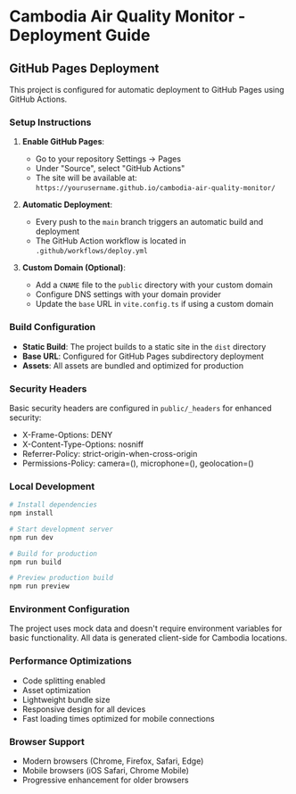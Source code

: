 
# Cambodia Air Quality Monitor - Deployment Guide

## GitHub Pages Deployment

This project is configured for automatic deployment to GitHub Pages using GitHub Actions.

### Setup Instructions

1. **Enable GitHub Pages**:
   - Go to your repository Settings → Pages
   - Under "Source", select "GitHub Actions"
   - The site will be available at: `https://yourusername.github.io/cambodia-air-quality-monitor/`

2. **Automatic Deployment**:
   - Every push to the `main` branch triggers an automatic build and deployment
   - The GitHub Action workflow is located in `.github/workflows/deploy.yml`

3. **Custom Domain (Optional)**:
   - Add a `CNAME` file to the `public` directory with your custom domain
   - Configure DNS settings with your domain provider
   - Update the `base` URL in `vite.config.ts` if using a custom domain

### Build Configuration

- **Static Build**: The project builds to a static site in the `dist` directory
- **Base URL**: Configured for GitHub Pages subdirectory deployment
- **Assets**: All assets are bundled and optimized for production

### Security Headers

Basic security headers are configured in `public/_headers` for enhanced security:
- X-Frame-Options: DENY
- X-Content-Type-Options: nosniff
- Referrer-Policy: strict-origin-when-cross-origin
- Permissions-Policy: camera=(), microphone=(), geolocation=()

### Local Development

```bash
# Install dependencies
npm install

# Start development server
npm run dev

# Build for production
npm run build

# Preview production build
npm run preview
```

### Environment Configuration

The project uses mock data and doesn't require environment variables for basic functionality. All data is generated client-side for Cambodia locations.

### Performance Optimizations

- Code splitting enabled
- Asset optimization
- Lightweight bundle size
- Responsive design for all devices
- Fast loading times optimized for mobile connections

### Browser Support

- Modern browsers (Chrome, Firefox, Safari, Edge)
- Mobile browsers (iOS Safari, Chrome Mobile)
- Progressive enhancement for older browsers
